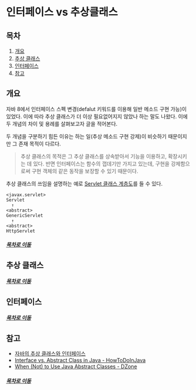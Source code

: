 인터페이스 vs 추상클래스
=====
## 목차
1. [개요](#개요)
2. [추상 클래스](#추상-클래스)
3. [인터페이스](#인터페이스)
4. [참고](#참고)

## 개요
자바 8에서 인터페이스 스펙 변경(defalut 키워드를 이용해 일반 메소드 구현 가능)이 있었다. 이에 따라 추상 클래스가 더 이상 필요없어지지 않았나 하는 말도 나왔다. 이에 두 개념의 차이 및 용례를 살펴보고자 글을 적어본다.

두 개념을 구분하기 힘든 이유는 하는 일(추상 메소드 구현 강제)이 비슷하기 때문이지만 그 존재 목적이 다르다.

> 추상 클래스의 목적은 그 추상 클래스를 상속받아서 기능을 이용하고, 확장시키는 데 있다. 반면 인터페이스는 함수의 껍데기만 가지고 있는데, 구현을 강제함으로써 구현 객체의 같은 동작을 보장할 수 있기 때문이다.

추상 클래스의 쓰임을 설명하는 예로 [Servlet 클래스 계층도](https://github.com/nara1030/java-web-programming/blob/master/docs/ch_3.md#Servlet-%ED%81%B4%EB%9E%98%EC%8A%A4-%EA%B3%84%EC%B8%B5%EB%8F%84)를 들 수 있다.

```
<javax.servlet>
Servlet
  ↑
<abstract>
GenericServlet
  ↑
<abstract>
HttpServlet
```

##### [목차로 이동](#목차)

## 추상 클래스


##### [목차로 이동](#목차)

## 인터페이스


##### [목차로 이동](#목차)

## 참고
* [자바의 추상 클래스와 인터페이스](https://brunch.co.kr/@kd4/6)
* [Interface vs. Abstract Class in Java - HowToDoInJava](https://howtodoinjava.com/oops/exploring-interfaces-and-abstract-classes-in-java/)
* [When (Not) to Use Java Abstract Classes - DZone](https://dzone.com/articles/when-to-use-java-abstract-classes)

##### [목차로 이동](#목차)